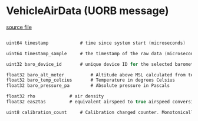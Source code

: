 # VehicleAirData (UORB message)



[source file](https://github.com/PX4/PX4-Autopilot/blob/main/msg/VehicleAirData.msg)

```c

uint64 timestamp            # time since system start (microseconds)

uint64 timestamp_sample     # the timestamp of the raw data (microseconds)

uint32 baro_device_id       # unique device ID for the selected barometer

float32 baro_alt_meter			# Altitude above MSL calculated from temperature compensated baro sensor data using an ISA corrected for sea level pressure SENS_BARO_QNH.
float32 baro_temp_celcius		# Temperature in degrees Celsius
float32 baro_pressure_pa		# Absolute pressure in Pascals

float32 rho				# air density
float32 eas2tas         # equivalent airspeed to true airspeed conversion factor

uint8 calibration_count     # Calibration changed counter. Monotonically increases whenever calibration changes.

```
